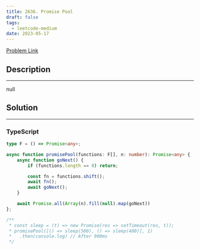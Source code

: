 ```yaml
---
title: 2636. Promise Pool
draft: false
tags: 
  - leetcode-medium
date: 2023-05-17
---
```


[Problem Link](https://leetcode.com/problems/promise-pool/)

## Description

---
null

## Solution

---
### TypeScript
``` ts title='promise-pool'
type F = () => Promise<any>;

async function promisePool(functions: F[], n: number): Promise<any> {
    async function goNext() {
        if (functions.length == 0) return;

        const fn = functions.shift();
        await fn();
        await goNext();
    }

    await Promise.all(Array(n).fill(null).map(goNext))
};

/**
 * const sleep = (t) => new Promise(res => setTimeout(res, t));
 * promisePool([() => sleep(500), () => sleep(400)], 1)
 *   .then(console.log) // After 900ms
 */
```

